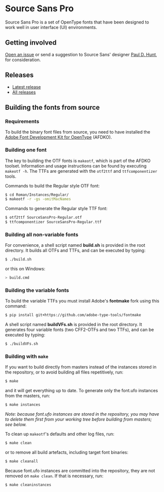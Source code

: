 # Source Sans Pro

Source Sans Pro is a set of OpenType fonts that have been designed to work well
in user interface (UI) environments.

## Getting involved

[Open an issue](https://github.com/adobe-fonts/source-sans-pro/issues) or send a suggestion to Source Sans' designer [Paul D. Hunt](mailto:opensourcefonts@adobe.com?subject=[GitHub]%20Source%20Sans%20Pro), for consideration.

## Releases

* [Latest release](../../releases/latest)
* [All releases](../../releases)

## Building the fonts from source

### Requirements

To build the binary font files from source, you need to have installed the
[Adobe Font Development Kit for OpenType](https://github.com/adobe-type-tools/afdko/) (AFDKO).

### Building one font

The key to building the OTF fonts is `makeotf`, which is part of the AFDKO toolset.
Information and usage instructions can be found by executing `makeotf -h`. The TTFs
are generated with the `otf2ttf` and `ttfcomponentizer` tools.

Commands to build the Regular style OTF font:

```sh
$ cd Roman/Instances/Regular/
$ makeotf -r -gs -omitMacNames
```

Commands to generate the Regular style TTF font:

```sh
$ otf2ttf SourceSansPro-Regular.otf
$ ttfcomponentizer SourceSansPro-Regular.ttf
```

### Building all non-variable fonts

For convenience, a shell script named **build.sh** is provided in the root directory.
It builds all OTFs and TTFs, and can be executed by typing:

```sh
$ ./build.sh
```

or this on Windows:

```sh
> build.cmd
```

### Building the variable fonts

To build the variable TTFs you must install Adobe's **fontmake** fork using this command:

```sh
$ pip install git+https://github.com/adobe-type-tools/fontmake
```

A shell script named **buildVFs.sh** is provided in the root directory.
It generates four variable fonts (two CFF2-OTFs and two TTFs), and can be executed by typing:

```sh
$ ./buildVFs.sh
```

### Building with `make`

If you want to build directly from masters instead of the instances stored in
the repository, or to avoid building all files repetitively, run:

```sh
$ make
```

and it will get everything up to date. To generate only the font.ufo instances
from the masters, run:

```sh
$ make instances
```

_Note: because font.ufo instances are stored in the repository, you may have to
delete them first from your working tree before building from masters; see
below._

To clean up `makeotf`'s defaults and other log files, run:

```sh
$ make clean
```

or to remove all build artefacts, including target font binaries:

```sh
$ make cleanall
```

Because font.ufo instances are committed into the repository, they are not
removed on `make clean`. If that is necessary, run:

```sh
$ make cleaninstances
```
